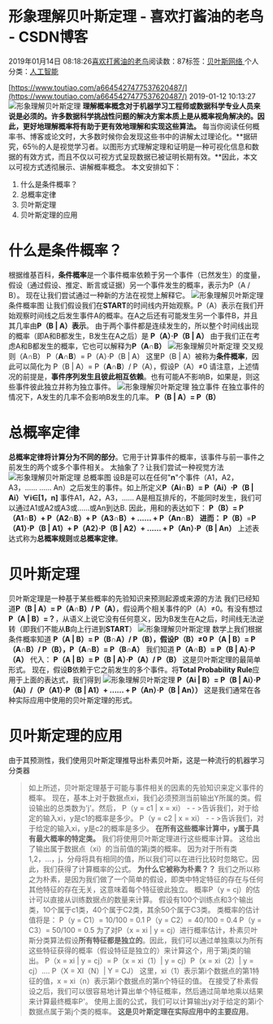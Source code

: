
# 形象理解贝叶斯定理 - 喜欢打酱油的老鸟 - CSDN博客


2019年01月14日 08:18:26[喜欢打酱油的老鸟](https://me.csdn.net/weixin_42137700)阅读数：87标签：[贝叶斯网络																](https://so.csdn.net/so/search/s.do?q=贝叶斯网络&t=blog)个人分类：[人工智能																](https://blog.csdn.net/weixin_42137700/article/category/7820233)


[https://www.toutiao.com/a6645427477537620487/](https://www.toutiao.com/a6645427477537620487/)
2019-01-12 10:13:27
![形象理解贝叶斯定理](http://p1.pstatp.com/large/pgc-image/26cb4105a92b4257aa9fbb5c9dd692bf)
**理解概率概念对于机器学习工程师或数据科学专业人员来说是必须的。许多数据科学挑战性问题的解决方案本质上是从概率视角解决的。因此，更好地理解概率将有助于更有效地理解和实现这些算法。**
每当你阅读任何概率书、博客或论文时，大多数时候你会发现这些书中的讲解太过理论化。**据研究，65％的人是视觉学习者。以图形方式理解定理和证明是一种可视化信息和数据的有效方式，而且不仅以可视方式呈现数据已被证明长期有效。**因此，本文以可视方式透彻展示、讲解概率概念。
本文安排如下：
1. 什么是条件概率？
2. 总概率定律
3. 贝叶斯定理
4. 贝叶斯定理的应用
# 什么是条件概率？
根据维基百科，**条件概率**是一个事件概率依赖于另一个事件（已然发生）的度量，假设（通过假设、推定、断言或证据）另一个事件发生的概率，表示为P（A / B）。
现在让我们尝试通过一种新的方法在视觉上解释它。
![形象理解贝叶斯定理](http://p1.pstatp.com/large/pgc-image/f8096d9e22de4624a3656e4fc5588cf4)
条件概率图
让我们假设我们在**START**的时间线内开始观察。P（A）表示在我们开始观察时间线之后发生事件A的概率。在A之后还有可能发生另一个事件B，并且其几率由**P（B | A）表示**。
由于两个事件都是连续发生的，所以整个时间线出现的概率（即A和B都发生，B发生在A之后）是
**P（A）·P（B | A）**
由于我们正在考虑A和B都发生的概率，它也可以解释为**P（A∩B）**
![形象理解贝叶斯定理](http://p3.pstatp.com/large/pgc-image/f8691f39eab04022b170075c2c28dfaf)
交叉规则（A∩B）
P（**A∩B**）= P（A）·P（B | A）
这里P（B | A）被称为**条件概率**，因此可以简化为
P（B | A）= P（**A∩B**）/ P（A），假设P（A）≠0
请注意，上述情况的前提是，**事件序列发生且彼此相互依赖**。也有可能A不影响B，如果是，则这些事件彼此独立并称为独立事件。
![形象理解贝叶斯定理](http://p9.pstatp.com/large/pgc-image/d61fac1dfa28495692a1cfb8395213b9)
独立事件
在独立事件的情况下，A发生的几率不会影响B发生的几率。
**P（B | A）= P（B）**
# 总概率定律
**总概率定律将计算分为不同的部分**。它用于计算事件的概率，该事件与前一事件之前发生的两个或多个事件相关。
太抽象了？让我们尝试一种视觉方法
![形象理解贝叶斯定理](http://p9.pstatp.com/large/pgc-image/fe7dccf2588544168f4e9d5cb59a24e3)
总概率图
设B是可以在任何"**n**"个事件（A1，A2，A3，...... ...... An）之后发生的事件。如上所定义**P（Ai∩B）= P（Ai）⋅P（B | Ai）∀i∈[1，n]**
事件A1，A2，A3，...... A是相互排斥的，不能同时发生，我们可以通过A1或A2或A3或......或An到达B. 因此，用和的表达如下：
**P（B）= P（A1∩B）+ P（A2∩B）+ P（A3∩B）+ ...... + P（An∩B）**
**进而：**
**P（B）**=**P（A1）·P（B | A1）+ P（A2）·P（B | A2）+ ...... + P（An）·P（B | An）**
上述表达式称为**总概率规则**或**总概率定律**。
# 贝叶斯定理
贝叶斯定理是一种基于某些概率的先验知识来预测起源或来源的方法
我们已经知道**P（B | A）= P（A∩B）/ P（A）**，假设两个相关事件的P（A）≠0。有没有想过**P（A | B）=？**，从语义上说它没有任何意义，因为B发生在A之后，时间线无法逆转（即我们不能从**B**向上行进到**START**）
![形象理解贝叶斯定理](http://p1.pstatp.com/large/pgc-image/d9b24d135a7a4f07b280b96dd5971a24)
数学上我们根据条件概率知道
**P（A | B）= P（B∩A）/ P（B），假设P（B）≠0**
**P（A | B）= P（A∩B）/ P（B），P（A∩B）= P（B∩A）**
我们知道
**P（A∩B）= P（B | A）·P（A）**
代入：
**P（A | B）= P（B | A）·P（A）/ P（B）**
这是贝叶斯定理的最简单形式。
现在，假设**B**依赖于它之前发生的多个事件。将**Total Probability Rule**应用于上面的表达式，我们得到
![形象理解贝叶斯定理](http://p1.pstatp.com/large/pgc-image/4b905e0801524d55ab39390d42b85a26)
**P（Ai | B）= P（B | Ai）·P（Ai）/（P（A1）·P（B | A1）+ ...... + P（An）·P（B | An））**
这是我们通常在各种实际应用中使用的贝叶斯定理的形式。
# 贝叶斯定理的应用
由于其预测性，我们使用贝叶斯定理推导出朴素贝叶斯，这是一种流行的机器学习分类器
> 如上所述，贝叶斯定理基于可能与事件相关的因素的先验知识来定义事件的概率。
现在，基本上对于数据点xi，我们必须预测当前输出Y所属的类。假设输出的总类数为'j'。然后， P（y = c1 | x = xi） - - >告诉我们，对于给定的输入xi，y是c1的概率是多少。 P（y = c2 | x = xi） - - >告诉我们，对于给定的输入xi，y是c2的概率是多少。
**在所有这些概率计算中，y属于具有最大概率的特定类。**
我们将使用贝叶斯定理进行这些概率计算。
这给出了输出属于数据点（xi）的当前值的第j类的概率。 因为对于所有类1,2，...，j，分母将具有相同的值，所以我们可以在进行比较时忽略它。因此，我们获得了计算概率的公式。
**为什么它被称为朴素？？**
我们之所以称之为朴素，是因为我们做了一个简单的假设，即类中特定特征的存在与任何其他特征的存在无关，这意味着每个特征彼此独立。
概率P（y = cj）的估计可以直接从训练数据点的数量来计算。 假设有100个训练点和3个输出类，10个属于c1类，40个属于C2类，其余50个属于C3类。 类概率的估计值将是：
P（y = C1）= 10/100 = 0.1
P（y = C2）= 40/100 = 0.4
P（y = C3）= 50/100 = 0.5
为了对P（x = xi | y = cj）进行概率估计，朴素贝叶斯分类算法假设**所有特征都是独立的**。因此，我们可以通过单独乘以为所有这些特征获得的概率（假设特征是独立的）来计算这个，用于第j类的输出。
P（x = xi | y = cj）= P（x = xi（1）| y = cj）P（x = xi（2）| y = cj）.... P（X = XI（N）| Y = CJ）
这里，xi（1）表示第i个数据点的第1特征的值，x = xi（n）表示第i个数据点的第n个特征的值。
在接受了朴素假设之后，我们可以很容易地计算出单个特征概率，然后通过简单地乘以结果来计算最终概率P'。
使用上面的公式，我们可以计算输出y对于给定的第i个数据点属于第j个类的概率。
**这是贝叶斯定理在实际应用中的主要应用**。

